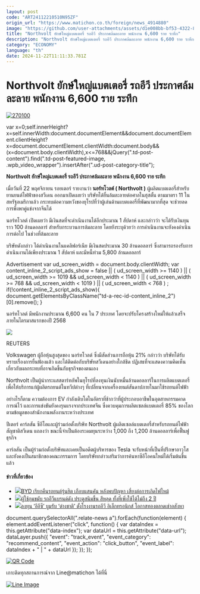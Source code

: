```yaml
---
layout: post
code: "ART24112210510N95ZF"
origin_url: "https://www.matichon.co.th/foreign/news_4914880"
image: "https://github.com/user-attachments/assets/d1e008bb-bf53-4322-8a40-8474564362c3"
title: "Northvolt ยักษ์ใหญ่แบตเตอรี่ รถอีวี ประกาศล้มละลาย พนักงาน 6,600 ราย ระทึก"
description: "Northvolt ยักษ์ใหญ่แบตเตอรี่ รถอีวี ประกาศล้มละลาย พนักงาน 6,600 ราย ระทึก"
category: "ECONOMY"
language: "th"
date: 2024-11-22T11:11:33.781Z
---
```


# Northvolt ยักษ์ใหญ่แบตเตอรี่ รถอีวี ประกาศล้มละลาย พนักงาน 6,600 ราย ระทึก

[![](https://www.matichon.co.th/wp-content/uploads/2024/11/270100.jpg "270100")](https://www.matichon.co.th/wp-content/uploads/2024/11/270100.jpg)

var x=0;self.innerHeight?x=self.innerWidth:document.documentElement&&document.documentElement.clientHeight?x=document.documentElement.clientWidth:document.body&&(x=document.body.clientWidth),x<=768&&jQuery(".td-post-content").find(".td-post-featured-image, .wpb\_video\_wrapper").insertAfter(".ud-post-category-title");

**Northvolt ยักษ์ใหญ่แบตเตอรี่ รถอีวี ประกาศล้มละลาย พนักงาน 6,600 ราย ระทึก**

เมื่อวันที่ 22 พฤศจิกายน รอยเตอร์ รายงานว่า **นอร์ทโวลต์ ( Northvolt )** ผู้ผลิตแบตเตอรี่สำหรับยานยนต์ไฟฟ้าของสวีเดน ออกมาเปิดเผยว่า บริษัทได้ยื่นล้มละลายต่อศาลในฮุสตั้น ตามมาตรา 11 ในสหรัฐอเมริกาแล้ว กระทบต่อความหวังของยุโรปที่ว่าผู้เล่นด้านแบตเตอรี่ที่พัฒนามากที่สุด จะช่วยลดการพึ่งพาคู่แข่งจากจีนได้

นอร์ทโวลต์ เปิดเผยว่า มีเงินสดที่จะดำเนินงานได้อีกประมาณ 1 สัปดาห์ และกล่าวว่า จะได้รับเงินทุนราว 100 ล้านดอลลาร์ สำหรับกระบวนการล้มละลาย โดยยังระบุด้วยว่า การดำเนินงานจะยังคงดำเนินการต่อไป ในช่วงที่ล้มละลาย

บริษัทดังกล่าว ได้ดำเนินงานในแคลิฟอร์เนีย มีเงินสดประมาณ 30 ล้านดอลลาร์ ซึ่งสามารถรองรับการดำเนินงานได้เพียงประมาณ 1 สัปดาห์ และมีหนี้ท่วม 5,800 ล้านดอลลาร์

Advertisement var ud\_screen\_width = document.body.clientWidth; var content\_inline\_2\_script\_ads\_show = false || ( ud\_screen\_width >= 1140 ) || ( ud\_screen\_width >= 1019 && ud\_screen\_width < 1140 ) || ( ud\_screen\_width >= 768 && ud\_screen\_width < 1019 ) || ( ud\_screen\_width < 768 ) ; if(!content\_inline\_2\_script\_ads\_show){ document.getElementsByClassName("td-a-rec-id-content\_inline\_2")\[0\].remove(); }

นอร์ทโวลต์ มีพนักงานประมาณ 6,600 คน ใน 7 ประเทศ โดยจะปรับโครงสร้างใหม่ให้แล้วเสร็จภายในไตรมาสแรกของปี 2568

![](https://www.matichon.co.th/wp-content/uploads/2024/11/2024-11-15T144144Z_1531711144_RC2P5BAD2Z3V_RTRMADP_3_NORTHVOLT-SWEDEN.jpg)

REUTERS

Volkswagen ผู้ถือหุ้นสูงสุดของ นอร์ทโวลต์ ซึ่งมีสัดส่วนการถือหุ้น 21% กล่าวว่า บริษัทได้รับทราบเรื่องการยื่นฟ้องแล้ว และได้ติดต่อกับบริษัทสวีเดนอย่างใกล้ชิด ปฏิเสธที่จะแสดงความคิดเห็นเกี่ยวกับผลกระทบที่อาจเกิดขึ้นกับธุรกิจของตนเอง

Northvolt เป็นผู้นำกระแสสตาร์ทอัพในยุโรปที่ลงทุนเงินนับหมื่นล้านดอลลาร์ในการผลิตแบตเตอรี่เพื่อให้บริการแก่ผู้ผลิตรถยนต์ในทวีปต่างๆ ที่เปลี่ยนจากเครื่องยนต์สันดาปภายในมาใช้รถยนต์ไฟฟ้า

อย่างไรก็ตาม ความต้องการ EV กำลังเติบโตในอัตราที่ช้ากว่าที่ผู้ประกอบอาชีพในอุตสาหกรรมคาดการณ์ไว้ และการแข่งขันยังคงรุนแรงจากประเทศจีน ซึ่งควบคุมการผลิตเซลล์แบตเตอรี่ 85% ของโลก ตามข้อมูลของสำนักงานพลังงานระหว่างประเทศ

ปีเตอร์ คาร์ลสัน ซีอีโอและผู้ร่วมก่อตั้งบริษัท Northvolt ผู้ผลิตเซลล์แบตเตอรี่สำหรับรถยนต์ไฟฟ้าสัญชาติสวีเดน แถลงว่า ขณะนี้จำเป็นต้องระดมทุนระหว่าง 1,000 ถึง 1,200 ล้านดอลลาร์เพื่อฟื้นฟูธุรกิจ

คาร์ลสัน เป็นผู้ร่วมก่อตั้งบริษัทและเคยเป็นอดีตผู้บริหารของ Tesla จะรับหน้าที่เป็นที่ปรึกษาอาวุโสและยังคงเป็นสมาชิกของคณะกรรมการ โดยบริษัทกล่าวเสริมว่าการค้นหาซีอีโอคนใหม่ได้เริ่มต้นขึ้นแล้ว

#### ข่าวที่เกี่ยวข้อง

*   [![](https://www.matichon.co.th/wp-content/uploads/2024/09/58368.jpg)BYD เรียกคืนรถยนต์รุ่นฮิต เกือบแสนคัน หลังพบปัญหา เสี่ยงต่อการเกิดไฟไหม้](https://www.matichon.co.th/economy/auto/news_4819307)
*   [![](https://www.matichon.co.th/wp-content/uploads/2024/09/72752-6.jpg)ผู้ใช้กุมขมับ รถอีวีแบรนด์ดัง ประตูสนิมขึ้น สีหลุด ทั้งที่เพิ่งใช้ได้ไม่ถึง 2 ปี](https://www.matichon.co.th/social/news_4803414)
*   [![](https://www.matichon.co.th/wp-content/uploads/2024/09/โอกาสทองอสังหา.jpg)ลงทุน ‘อีอีซี’ บูมรับ ‘ต่างชาติ’ ตั้งโรงงานรถอีวี อิเล็กทรอนิกส์ โอกาสทองตลาดเช่าอสังหา](https://www.matichon.co.th/economy/news_4779065)

document.querySelectorAll(".relate-news a").forEach(function(element) { element.addEventListener("click", function() { var dataIndex = this.getAttribute("data-index"); var dataUrl = this.getAttribute("data-url"); dataLayer.push({ "event": "track\_event", "event\_category": "recommend\_content", "event\_action": "click\_button", "event\_label": dataIndex + " | " + dataUrl }); }); });

[![QR Code](https://www.matichon.co.th/wp-content/uploads/2023/07/wob1371z.jpg)](https://lin.ee/ht0nDxX)

เกาะติดทุกสถานการณ์จาก Line@matichon ได้ที่นี่

[![Line Image](https://www.matichon.co.th/wp-content/uploads/2023/07/th.png)](https://lin.ee/ht0nDxX)
